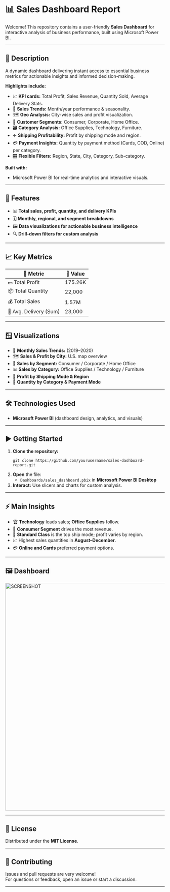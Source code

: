 # 📊 Sales Dashboard Report

Welcome! This repository contains a user-friendly **Sales Dashboard** for interactive analysis of business performance, built using Microsoft Power BI.

---

## 📝 Description

A dynamic dashboard delivering instant access to essential business metrics for actionable insights and informed decision-making.

**Highlights include:**
- 📈 **KPI cards:** Total Profit, Sales Revenue, Quantity Sold, Average Delivery Stats.
- 📅 **Sales Trends:** Month/year performance & seasonality.
- 🗺️ **Geo Analysis:** City-wise sales and profit visualization.
- 👥 **Customer Segments:** Consumer, Corporate, Home Office.
- 🗃️ **Category Analysis:** Office Supplies, Technology, Furniture.
- ✈️ **Shipping Profitability:** Profit by shipping mode and region.
- 💳 **Payment Insights:** Quantity by payment method (Cards, COD, Online) per category.
- 🎛️ **Flexible Filters:** Region, State, City, Category, Sub-category.

**Built with:**  
- Microsoft Power BI for real-time analytics and interactive visuals.

---

## 🧩 Features

- 📊 **Total sales, profit, quantity, and delivery KPIs**
- 🗓️ **Monthly, regional, and segment breakdowns**
- 🖼️ **Data visualizations for actionable business intelligence**
- 🔍 **Drill-down filters for custom analysis**

---

## 📈 Key Metrics

| 📌 Metric                | 🔢 Value  |
|-------------------------|----------|
| 💵 Total Profit         | 175.26K  |
| 📦 Total Quantity       | 22,000   |
| 💰 Total Sales          | 1.57M    |
| 🚚 Avg. Delivery (Sum)  | 23,000   |

---

## 🪟 Visualizations

- 📅 **Monthly Sales Trends:** (2019–2020)
- 🗺️ **Sales & Profit by City:** U.S. map overview
- 🍩 **Sales by Segment:** Consumer / Corporate / Home Office
- 📊 **Sales by Category:** Office Supplies / Technology / Furniture
- 🛫 **Profit by Shipping Mode & Region**
- 🧾 **Quantity by Category & Payment Mode**

---

## 🛠️ Technologies Used

- **Microsoft Power BI** (dashboard design, analytics, and visuals)

---

## ▶️ Getting Started

1. **Clone the repository:**
    ```
    git clone https://github.com/yourusername/sales-dashboard-report.git
    ```
2. **Open** the file:
    - `Dashboards/sales_dashboard.pbix` in **Microsoft Power BI Desktop**
3. **Interact:** Use slicers and charts for custom analysis.

---

## ⚡ Main Insights

- 🏆 **Technology** leads sales; **Office Supplies** follow.
- 👤 **Consumer Segment** drives the most revenue.
- 🚚 **Standard Class** is the top ship mode; profit varies by region.
- 📈 Highest sales quantities in **August–December**.
- 💳 **Online and Cards** preferred payment options.

---

## 🖼️  Dashboard
<img width="1266" height="716" alt="SCREENSHOT" src="https://github.com/user-attachments/assets/68ab31e4-36bb-45be-a68a-05ba36fbf8f2" />



---

## 📜 License

Distributed under the **MIT License**.

---

## 🤝 Contributing

Issues and pull requests are very welcome!  
For questions or feedback, open an issue or start a discussion.

---

